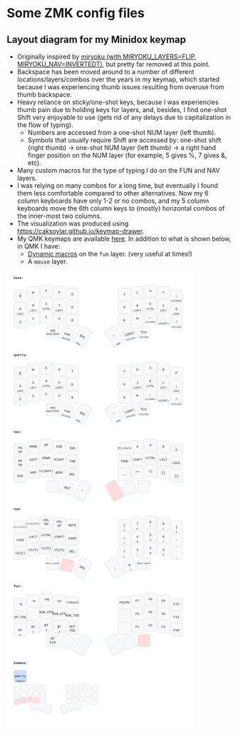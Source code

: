 # Some ZMK config files

## Layout diagram for my Minidox keymap

- Originally inspired by [miryoku (with MIRYOKU_LAYERS=FLIP, MIRYOKU_NAV=INVERTEDT)](https://github.com/manna-harbour/miryoku/blob/master/data/layers/miryoku-kle-reference-flip-invertedt.png), but pretty far removed at this point.
- Backspace has been moved around to a number of different locations/layers/combos over the years in my keymap, which started because I was experiencing thumb issues resulting from overuse from thumb backspace.
- Heavy reliance on sticky/one-shot keys, because I was experiencies thumb pain due to holding keys for layers, and, besides, I find one-shot Shift very enjoyable to use (gets rid of any delays due to capitalization in the flow of typing).
    * Numbers are accessed from a one-shot NUM layer (left thumb).
    * Symbols that usually require Shift are accessed by: one-shot shift (right thumb) -> one-shot NUM layer (left thumb) -> a right hand finger position on the NUM layer (for example, 5 gives %, 7 gives &, etc).
- Many custom macros for the type of typing I do on the FUN and NAV layers.
- I was relying on many combos for a long time, but eventually I found them less comfortable compared to other alternatives. Now my 6 column keyboards have only 1-2 or no combos, and my 5 column keyboards move the 6th column keys to (mostly) horizontal combos of the inner-most two columns.
- The visualization was produced using <https://caksoylar.github.io/keymap-drawer>.
- My QMK keymaps are available [here](https://github.com/agisga/qmk_userspace). In addition to what is shown below, in QMK I have:
    * [Dynamic macros](https://github.com/qmk/qmk_firmware/blob/master/docs/feature_dynamic_macros.md) on the `fun` layer. (very useful at times!)
    * A `mouse` layer.

![Minidox keymap SVG](./minidox.svg)
